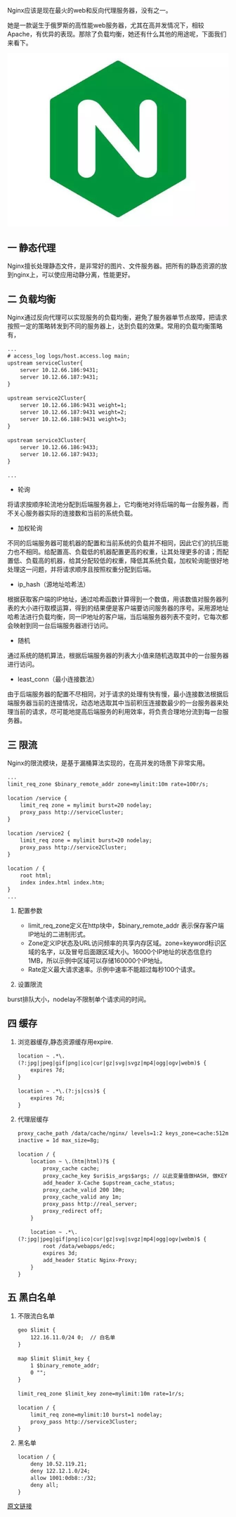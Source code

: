 Nginx应该是现在最火的web和反向代理服务器，没有之一。

她是一款诞生于俄罗斯的高性能web服务器，尤其在高并发情况下，相较Apache，有优异的表现。那除了负载均衡，她还有什么其他的用途呢，下面我们来看下。

![nginx](./imgs/nginx.jpg)

一 静态代理
----
Nginx擅长处理静态文件，是非常好的图片、文件服务器。把所有的静态资源的放到nginx上，可以使应用动静分离，性能更好。

二 负载均衡
----

Nginx通过反向代理可以实现服务的负载均衡，避免了服务器单节点故障，把请求按照一定的策略转发到不同的服务器上，达到负载的效果。常用的负载均衡策略有，
```
...
# access_log logs/host.access.log main;
upstream serviceCluster{
    server 10.12.66.186:9431;
    server 10.12.66.187:9431;
}

upstream service2Cluster{
    server 10.12.66.186:9431 weight=1;
    server 10.12.66.187:9431 weight=2;
    server 10.12.66.188:9431 weight=3;
}

upstream service3Cluster{
    server 10.12.66.186:9433;
    server 10.12.66.187:9433;
}

...
```

- 轮询

将请求按顺序轮流地分配到后端服务器上，它均衡地对待后端的每一台服务器，而不关心服务器实际的连接数和当前的系统负载。

- 加权轮询

不同的后端服务器可能机器的配置和当前系统的负载并不相同，因此它们的抗压能力也不相同。给配置高、负载低的机器配置更高的权重，让其处理更多的请；而配置低、负载高的机器，给其分配较低的权重，降低其系统负载，加权轮询能很好地处理这一问题，并将请求顺序且按照权重分配到后端。

- ip_hash（源地址哈希法）

根据获取客户端的IP地址，通过哈希函数计算得到一个数值，用该数值对服务器列表的大小进行取模运算，得到的结果便是客户端要访问服务器的序号。采用源地址哈希法进行负载均衡，同一IP地址的客户端，当后端服务器列表不变时，它每次都会映射到同一台后端服务器进行访问。

- 随机

通过系统的随机算法，根据后端服务器的列表大小值来随机选取其中的一台服务器进行访问。

- least_conn（最小连接数法）

由于后端服务器的配置不尽相同，对于请求的处理有快有慢，最小连接数法根据后端服务器当前的连接情况，动态地选取其中当前积压连接数最少的一台服务器来处理当前的请求，尽可能地提高后端服务的利用效率，将负责合理地分流到每一台服务器。

三 限流
-----

Nginx的限流模块，是基于漏桶算法实现的，在高并发的场景下非常实用。

```
...
limit_req_zone $binary_remote_addr zone=mylimit:10m rate=100r/s;

location /service {
    limit_req zone = mylimit burst=20 nodelay;
    proxy_pass http://serviceCluster;
}

location /service2 {
    limit_req zone = mylimit burst=20 nodelay;
    proxy_pass http://service2Cluster;
}

location / {
    root html;
    index index.html index.htm;
}
...
```

1. 配置参数

    - limit_req_zone定义在http块中，$binary_remote_addr 表示保存客户端IP地址的二进制形式。
    - Zone定义IP状态及URL访问频率的共享内存区域。zone=keyword标识区域的名字，以及冒号后面跟区域大小。16000个IP地址的状态信息约1MB，所以示例中区域可以存储160000个IP地址。
    - Rate定义最大请求速率。示例中速率不能超过每秒100个请求。
2. 设置限流

burst排队大小，nodelay不限制单个请求间的时间。

四 缓存
------

1. 浏览器缓存,静态资源缓存用expire.

    ```
    location ~ .*\.(?:jpg|jpeg|gif|png|ico|cur|gz|svg|svgz|mp4|ogg|ogv|webm)$ {
        expires 7d;
    }

    location ~ .*\.(?:js|css)$ {
        expires 7d;
    }
    ```
2. 代理层缓存
    ```
    proxy_cache_path /data/cache/nginx/ levels=1:2 keys_zone=cache:512m inactive = 1d max_size=8g;

    location / {
        location ~ \.(htm|html)?$ {
            proxy_cache cache;
            proxy_cache_key $uri$is_args$args; // 以此变量值做HASH, 做KEY
            add_header X-Cache $upstream_cache_status;
            proxy_cache_valid 200 10m;
            proxy_cache_valid any 1m;
            proxy_pass http://real_server;
            proxy_redirect off;
        }

        location ~ .*\.(?:jpg|jpeg|gif|png|ico|cur|gz|svg|svgz|mp4|ogg|ogv|webm)$ {
            root /data/webapps/edc;
            expires 3d;
            add_header Static Nginx-Proxy;
        }
    }
    ```

五 黑白名单
---

1. 不限流白名单

    ```
    geo $limit {
        122.16.11.0/24 0;  // 白名单
    }

    map $limit $limit_key {
        1 $binary_remote_addr;
        0 "";
    }

    limit_req_zone $limit_key zone=mylimit:10m rate=1r/s;

    location / {
        limit_req zone=mylimit:10 burst=1 nodelay;
        proxy_pass http://service3Cluster;
    }
    ```

2. 黑名单

    ```
    location / {
        deny 10.52.119.21;
        deny 122.12.1.0/24;
        allow 1001:0db8::/32;
        deny all;
    }
    ```

[原文链接](https://www.toutiao.com/i6692127248272589315/)